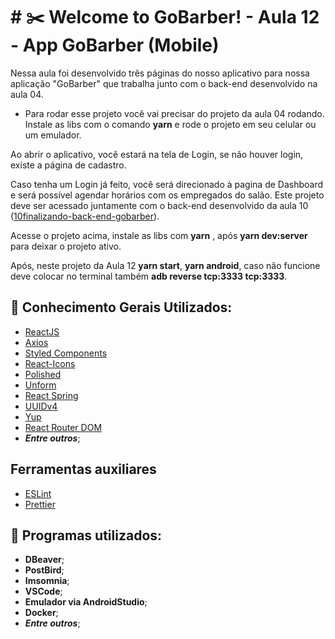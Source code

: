 # # :scissors: Welcome to GoBarber! - Aula 12 - App GoBarber (Mobile)

Nessa aula foi desenvolvido três páginas do nosso aplicativo para nossa aplicação "GoBarber" que trabalha junto com o back-end desenvolvido na aula 04.

* Para rodar esse projeto você vai precisar do projeto da aula 04 rodando. Instale as libs com o comando **yarn** e rode o projeto em seu celular ou um emulador.

Ao abrir o aplicativo, você estará na tela de Login, se não houver login, existe a página de cadastro.

Caso tenha um Login já feito, você será direcionado à pagina de Dashboard e será possível agendar horários com os empregados do salão. Este projeto deve ser acessado juntamente com o back-end desenvolvido da aula 10 ([10finalizando-back-end-gobarber](https://github.com/willbp/Bootcamp-GoStack11-rocketseat/tree/master/Nivel04/10finalizando-back-end-gobarber)).

Acesse o projeto acima, instale as libs com **yarn** , após **yarn dev:server** para deixar o projeto ativo.

Após, neste projeto da Aula 12 **yarn start**, **yarn android**, caso não funcione deve colocar no terminal também **adb reverse tcp:3333 tcp:3333**.


## :book: Conhecimento Gerais Utilizados:

* [ReactJS](https://pt-br.reactjs.org/)
* [Axios](https://github.com/axios/axios)
* [Styled Components](https://styled-components.com/)
* [React-Icons](https://react-icons.github.io/react-icons/)
* [Polished](https://polished.js.org/)
* [Unform](https://github.com/Rocketseat/unform)
* [React Spring](https://www.react-spring.io/)
* [UUIDv4](https://github.com/thenativeweb/uuidv4)
* [Yup](https://github.com/jquense/yup)
* [React Router DOM](https://github.com/ReactTraining/react-router/tree/master/packages/react-router-dom)
* ***Entre outros***;

## Ferramentas auxiliares

* [ESLint](https://eslint.org/)
* [Prettier](https://prettier.io/)


## :wrench: Programas utilizados:

- **DBeaver**;
- **PostBird**;
- **Imsomnia**;
- **VSCode**;
- **Emulador via AndroidStudio**;
- **Docker**;
- ***Entre outros***;




